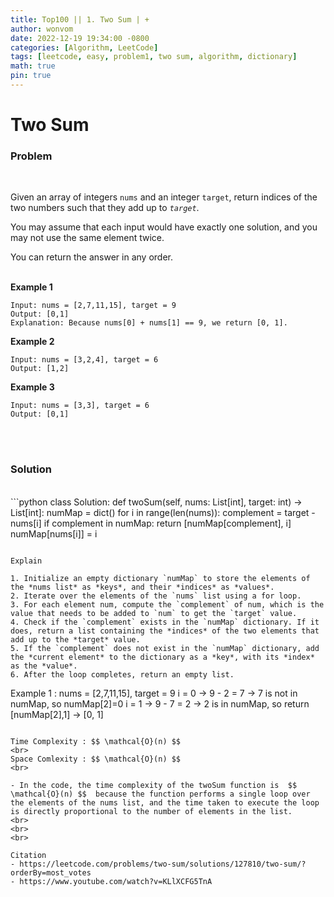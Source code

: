 ```yaml
---
title: Top100 || 1. Two Sum | +
author: wonvom
date: 2022-12-19 19:34:00 -0800
categories: [Algorithm, LeetCode]
tags: [leetcode, easy, problem1, two sum, algorithm, dictionary]
math: true
pin: true
---
```


# Two Sum

### **Problem**
<br>

Given an array of integers `nums` and an integer `target`, return indices of the two numbers such that they add up to *`target`*.
<br>

You may assume that each input would have exactly one solution, and you may not use the same element twice.
<br>

You can return the answer in any order.
<br>
<br>


**Example 1**
```
Input: nums = [2,7,11,15], target = 9
Output: [0,1]
Explanation: Because nums[0] + nums[1] == 9, we return [0, 1].
```

**Example 2**
```
Input: nums = [3,2,4], target = 6
Output: [1,2]
```

**Example 3**
```
Input: nums = [3,3], target = 6
Output: [0,1]
```
<br>
<br>

### **Solution**
<br>
```python
class Solution:
    def twoSum(self, nums: List[int], target: int) -> List[int]:
        numMap = dict()
        for i in range(len(nums)):
            complement = target - nums[i]
            if complement in numMap:
                return [numMap[complement], i]
            numMap[nums[i]] = i

```

Explain

1. Initialize an empty dictionary `numMap` to store the elements of the *nums list* as *keys*, and their *indices* as *values*.
2. Iterate over the elements of the `nums` list using a for loop.
3. For each element num, compute the `complement` of num, which is the value that needs to be added to `num` to get the `target` value.
4. Check if the `complement` exists in the `numMap` dictionary. If it does, return a list containing the *indices* of the two elements that add up to the *target* value.
5. If the `complement` does not exist in the `numMap` dictionary, add the *current element* to the dictionary as a *key*, with its *index* as the *value*.
6. After the loop completes, return an empty list.

```
Example 1 : nums = [2,7,11,15], target = 9
i = 0  -> 9 - 2 = 7 -> 7 is not in numMap, so numMap[2]=0
i = 1  -> 9 - 7 = 2 -> 2 is in numMap, so return [numMap[2],1] -> [0, 1]
```

Time Complexity : $$ \mathcal{O}(n) $$
<br>
Space Comlexity : $$ \mathcal{O}(n) $$
<br>

- In the code, the time complexity of the twoSum function is  $$ \mathcal{O}(n) $$  because the function performs a single loop over the elements of the nums list, and the time taken to execute the loop is directly proportional to the number of elements in the list.
<br>
<br>
<br>

Citation
- https://leetcode.com/problems/two-sum/solutions/127810/two-sum/?orderBy=most_votes
- https://www.youtube.com/watch?v=KLlXCFG5TnA